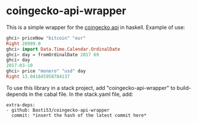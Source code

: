 # coingecko-api-wrapper
This is a simple wrapper for the [coingecko api](https://www.coingecko.com/en/api) in haskell. Example of use:
```haskell
ghci> priceNow "bitcoin" "eur"
Right 26989.0
ghci> import Data.Time.Calendar.OrdinalDate
ghci> day = fromOrdinalDate 2017 69
ghci> day
2017-03-10
ghci> price "monero" "usd" day
Right 13.041845958784137
```
To use this library in a stack project, add "coingecko-api-wrapper" to build-depends in the cabal file. In the stack.yaml file, add:
```
extra-deps:
- github: Basti53/coingecko-api-wrapper
  commit: *insert the hash of the latest commit here*
```